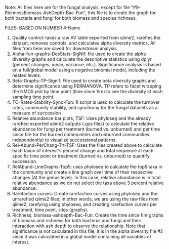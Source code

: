 Note: All files here are for the fungal analysis, except for file "#9-RichnessBiomass-AshDepth-Bac-Fun", this file is to create the graph for both bacteria and fungi for both biomass and species richness. 

FILES: BASED ON NUMBER #-Name
1. Quality control: takes a raw AV table exported from qiime2, rarefies the dataset, removes controls, and calculates alpha diversity metrics. All files from here are saved for downstream analysis 
2. Alpha-fun-graphs-DesStats-SigNif: file used to create the alpha diversity graphs and calculate the descriptive statistics using dplyr (percent changes, mean, variance, etc.). Significance analysis is based on a full/global model using a negative binomial model, including the nested levels. 
3. Beta-Graphs-TP-Signif: File used to create beta diversity graphs and determine significance using PERMANOVA. TP refers to facet wrapping the NMDS plot by time point (time since fire) to see the diversity at each sampling time point. 
4. TO-Rates-Stability-Sync-Fun: R script is used to calculate the turnover rates, community stability, and synchrony for the fungal datasets as a measure of succession
5. Relative abundance bar plots, TSF: Uses phyloseq and the already rarefied exported qiime2 outputs (.qza files) to calculate the relative abundance for fungi per treatment (burned vs. unburned) and per time since fire for the burned communities and unburned communities independently) to visualize successional patterns. 
6. Rel-Abund-PerChang-Trt-TSF: Uses the files created above to calculate each taxon of interest's percent change and total sequence at each specific time point or treatment (burned vs. unburned) to quantify succession. 
7. RelAbund-LineGraphs-Top5: uses phyloseq to calculate the top5 taxa in the community and create a line graph over time of their respective changes (At the genus level). In this case, relative abundance is in total relative abundance as we do not select the taxa above 3 percent relative abundance. 
8. Rarefaction curves: Create rarefaction curves using phyloseq and the unrarefied qiime2 files; in other words, we are using the raw files from qiime2, rarefying using phyloseq, and creating rarefaction curves per treatment, time point, sites (graphs).
9. Richness, biomass-ashdepth-Bac-Fun: Create the time since fire graphs of biomass and richness for both bacterial and fungi and their interaction with ash depth to observe the relationship. Note that significance is not calculated in this file; it is in the alpha diversity file #2 since it was calculated in a global model containing all variables of interest.
